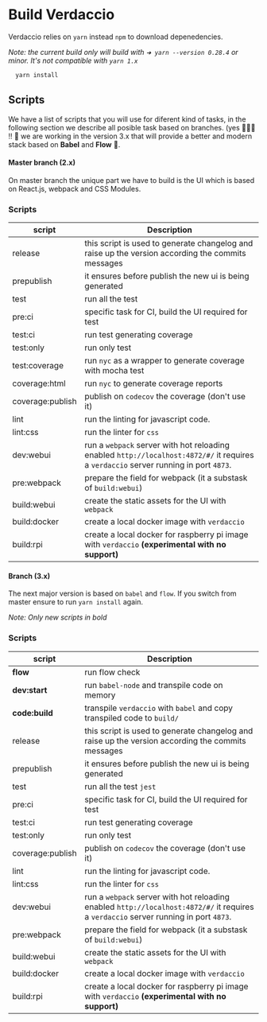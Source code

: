# Build Verdaccio

Verdaccio relies on `yarn` instead `npm` to download depenedencies.

*Note: the current build only will build with `➜ yarn --version 0.28.4` or minor. It's not compatible with `yarn 1.x`*

```bash
  yarn install
```

## Scripts

We have a list of scripts that you will use for diferent kind of tasks, in the following section we describe all posible task based on branches. (yes 🎉🎉🎉 !! 🚧 we are working in the version 3.x that will provide a better and modern stack based on **Babel** and **Flow** 🚧.


#### Master branch (2.x)

On master branch the unique part we have to build is the UI which is based on React.js, webpack and CSS Modules.

### Scripts

script | Description 
--- | --- | 
release | this script is used to generate changelog and raise up the version according the commits messages
prepublish | it ensures before publish the new ui is being generated
test | run all the test 
pre:ci | specific task for CI, build the UI required for test
test:ci | run test generating coverage
test:only | run only test
test:coverage | run `nyc` as a wrapper to generate coverage with mocha test
coverage:html | run `nyc` to generate coverage reports
coverage:publish | publish on `codecov` the coverage (don't use it)
lint | run the linting for javascript code.
lint:css | run the linter for `css`
dev:webui | run a `webpack` server with hot reloading enabled `http://localhost:4872/#/` it requires a `verdaccio` server running in port `4873`.
pre:webpack | prepare the field for webpack (it a substask of `build:webui`)
build:webui | create the static assets for the UI with `webpack`
build:docker | create a local docker image with `verdaccio`
build:rpi | create a local docker for raspberry pi image with `verdaccio` **(experimental with no support)**


#### Branch (3.x)

The next major version is based on `babel` and `flow`. If you switch from master ensure to run `yarn install` again.

*Note: Only new scripts in bold*

### Scripts

script | Description 
--- | --- | 
**flow** | run flow check
**dev:start** | run `babel-node` and transpile code on memory
**code:build** | transpile `verdaccio` with `babel` and  copy transpiled code to `build/`
release | this script is used to generate changelog and raise up the version according the commits messages
prepublish | it ensures before publish the new ui is being generated
test | run all the test `jest`
pre:ci | specific task for CI, build the UI required for test
test:ci | run test generating coverage
test:only | run only test
coverage:publish | publish on `codecov` the coverage (don't use it)
lint | run the linting for javascript code.
lint:css | run the linter for `css`
dev:webui | run a `webpack` server with hot reloading enabled `http://localhost:4872/#/` it requires a `verdaccio` server running in port `4873`.
pre:webpack | prepare the field for webpack (it a substask of `build:webui`)
build:webui | create the static assets for the UI with `webpack`
build:docker | create a local docker image with `verdaccio`
build:rpi | create a local docker for raspberry pi image with `verdaccio` **(experimental with no support)**
